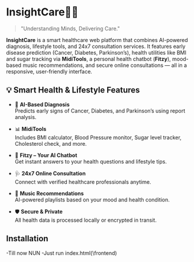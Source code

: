 # InsightCare🏥😄
> "Understanding Minds, Delivering Care."

**InsightCare** is a smart healthcare web platform that combines AI-powered diagnosis, lifestyle tools, and 24x7 consultation services. It features early disease prediction (Cancer, Diabetes, Parkinson’s), health utilities like BMI and sugar tracking via **MidiTools**, a personal health chatbot (**Fitzy**), mood-based music recommendations, and secure online consultations — all in a responsive, user-friendly interface.

## 💡 Smart Health & Lifestyle Features

- 🧠 **AI-Based Diagnosis**  
  Predicts early signs of Cancer, Diabetes, and Parkinson’s using report analysis.

- 📊 **MidiTools**  
  Includes BMI calculator, Blood Pressure monitor, Sugar level tracker, Cholesterol check, and more.

- 💬 **Fitzy – Your AI Chatbot**  
  Get instant answers to your health questions and lifestyle tips.

- 🩺 **24x7 Online Consultation**  
  Connect with verified healthcare professionals anytime.

- 🎵 **Music Recommendations**  
  AI-powered playlists based on your mood and health condition.

- 🛡 **Secure & Private**  
  All health data is processed locally or encrypted in transit.

## Installation

-Till now NUN
-Just run index.html(\frontend)




